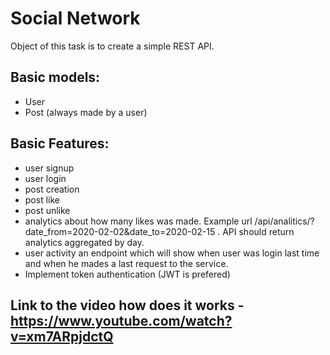 # Social Network
Object of this task is to create a simple REST API.
## Basic models:
- User
- Post (always made by a user)
## Basic Features:
- user signup
- user login
- post creation
- post like
- post unlike
- analytics about how many likes was made. Example url
/api/analitics/?date_from=2020-02-02&date_to=2020-02-15 . API should return analytics
aggregated by day.
- user activity an endpoint which will show when user was login last time and when he
mades a last request to the service.
- Implement token authentication (JWT is prefered)

## Link to the video how does it works - https://www.youtube.com/watch?v=xm7ARpjdctQ
